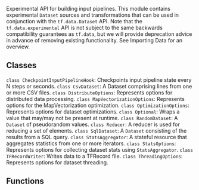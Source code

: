 Experimental API for building input pipelines.
This module contains experimental `Dataset` sources and transformations that can be used in conjunction with the `tf.data.Dataset` API. Note that the `tf.data.experimental` API is not subject to the same backwards compatibility guarantees as `tf.data`, but we will provide deprecation advice in advance of removing existing functionality.
See Importing Data for an overview.
## Classes
`class CheckpointInputPipelineHook`: Checkpoints input pipeline state every N steps or seconds.
`class CsvDataset`: A Dataset comprising lines from one or more CSV files.
`class DistributeOptions`: Represents options for distributed data processing.
`class MapVectorizationOptions`: Represents options for the MapVectorization optimization.
`class OptimizationOptions`: Represents options for dataset optimizations.
`class Optional`: Wraps a value that may/may not be present at runtime.
`class RandomDataset`: A `Dataset` of pseudorandom values.
`class Reducer`: A reducer is used for reducing a set of elements.
`class SqlDataset`: A `Dataset` consisting of the results from a SQL query.
`class StatsAggregator`: A stateful resource that aggregates statistics from one or more iterators.
`class StatsOptions`: Represents options for collecting dataset stats using `StatsAggregator`.
`class TFRecordWriter`: Writes data to a TFRecord file.
`class ThreadingOptions`: Represents options for dataset threading.
## Functions
